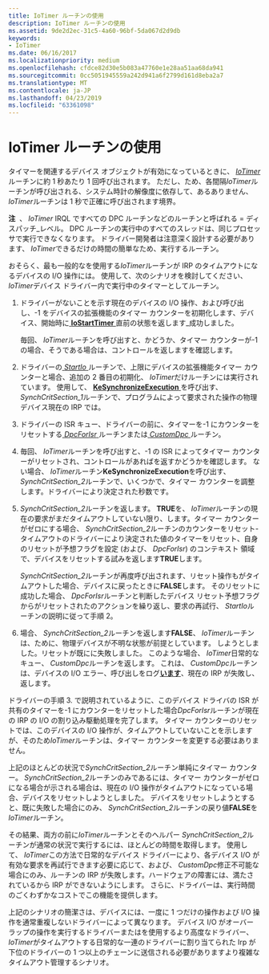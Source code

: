 ```yaml
---
title: IoTimer ルーチンの使用
description: IoTimer ルーチンの使用
ms.assetid: 9de2d2ec-31c5-4a60-96bf-5da067d2d9db
keywords:
- IoTimer
ms.date: 06/16/2017
ms.localizationpriority: medium
ms.openlocfilehash: cfdce82d30e5b083a47760e1e28aa51aa68da941
ms.sourcegitcommit: 0cc5051945559a242d941a6f2799d161d8eba2a7
ms.translationtype: MT
ms.contentlocale: ja-JP
ms.lasthandoff: 04/23/2019
ms.locfileid: "63361098"
---
```

# <a name="using-an-iotimer-routine"></a>IoTimer ルーチンの使用





タイマーを関連するデバイス オブジェクトが有効になっているときに、 [ *IoTimer* ](https://msdn.microsoft.com/library/windows/hardware/ff550381)ルーチンに約 1 秒あたり 1 回呼び出されます。 ただし、ため、各間隔*IoTimer*ルーチンが呼び出される、システム時計の解像度に依存して、あるありません、 *IoTimer*ルーチンは 1 秒で正確に呼び出されます境界。

**注**  、 *IoTimer* IRQL ですべての DPC ルーチンなどのルーチンと呼ばれる = ディスパッチ\_レベル。 DPC ルーチンの実行中のすべてのスレッドは、同じプロセッサで実行できなくなります。 ドライバー開発者は注意深く設計する必要があります、 *IoTimer*できるだけの時間の簡単なため、実行するルーチン。

 

おそらく、最も一般的なを使用する*IoTimer*ルーチンが IRP のタイムアウトになるデバイスの I/O 操作には。 使用して、次のシナリオを検討してください、 *IoTimer*デバイス ドライバー内で実行中のタイマーとしてルーチン。

1.  ドライバーがないことを示す現在のデバイスの I/O 操作、および呼び出し、-1 をデバイスの拡張機能のタイマー カウンターを初期化します、デバイス、開始時に[ **IoStartTimer** ](https://msdn.microsoft.com/library/windows/hardware/ff550373)直前の状態を返します\_成功しました。

    毎回、 *IoTimer*ルーチンを呼び出すと、かどうか、タイマー カウンターが-1 の場合、そうである場合は、コントロールを返しますを確認します。

2.  ドライバーの[ *StartIo* ](https://msdn.microsoft.com/library/windows/hardware/ff563858)ルーチンで、上限にデバイスの拡張機能タイマー カウンターと場合、追加の 2 番目の初期化、 *IoTimer*だけルーチンには実行されています。 使用して、 [ **KeSynchronizeExecution** ](https://msdn.microsoft.com/library/windows/hardware/ff553302)を呼び出す、 *SynchCritSection\_1*ルーチンで、プログラムによって要求された操作の物理デバイス現在の IRP では。

3.  ドライバーの ISR キュー、ドライバーの前に、タイマーを-1 にカウンターをリセットする[ *DpcForIsr* ](https://msdn.microsoft.com/library/windows/hardware/ff544079)ルーチンまたは[ *CustomDpc* ](https://msdn.microsoft.com/library/windows/hardware/ff542972)ルーチン。

4.  毎回、 *IoTimer*ルーチンを呼び出すと、-1 の ISR によってタイマー カウンターがリセットされ、コントロールがあればを返すかどうかを確認します。 ない場合、 *IoTimer*ルーチン**KeSynchronizeExecution**を呼び出す、 *SynchCritSection\_2*ルーチンで、いくつかで、タイマー カウンターを調整します。ドライバーにより決定された秒数です。

5.  *SynchCritSection\_2*ルーチンを返します。 **TRUE**を、 *IoTimer*ルーチンの現在の要求がまだタイムアウトしていない限り、します。タイマー カウンターがゼロにする場合、 *SynchCritSection\_2*ルーチンのカウンターをリセット-タイムアウトのドライバーにより決定された値のタイマーをリセット、自身のリセットが予想フラグを設定 (および、 *DpcForIsr*) のコンテキスト 領域で、デバイスをリセットする試みを返します**TRUE**します。

    *SynchCritSection\_2*ルーチンが再度呼び出されます、リセット操作もがタイムアウトした場合、デバイスに戻ったときに**FALSE**します。 そのリセットに成功した場合、 *DpcForIsr*ルーチンと判断したデバイス リセット予想フラグからがリセットされたのアクションを繰り返し、要求の再試行、 *StartIo*ルーチンの説明に従って手順 2。

6.  場合、 *SynchCritSection\_2*ルーチンを返します**FALSE**、 *IoTimer*ルーチンは、ために、物理デバイスが不明な状態が前提としています。 しようとしました。リセットが既にに失敗しました。 このような場合、 *IoTimer*日常的なキュー、 *CustomDpc*ルーチンを返します。 これは、 *CustomDpc*ルーチンは、デバイスの I/O エラー、呼び出しをログ[**います**](https://msdn.microsoft.com/library/windows/hardware/ff550358)、現在の IRP が失敗し、返します。

ドライバーの手順 3. で説明されているように、このデバイス ドライバの ISR が共有のタイマーを-1 にカウンターをリセットした場合*DpcForIsr*ルーチンが現在の IRP の I/O の割り込み駆動処理を完了します。 タイマー カウンターのリセットでは、このデバイスの I/O 操作が、タイムアウトしていないことを示しますが、そのため*IoTimer*ルーチンは、タイマー カウンターを変更する必要はありません。

上記のほとんどの状況で*SynchCritSection\_2*ルーチン単純にタイマー カウンター。 *SynchCritSection\_2*ルーチンのみであるには、タイマー カウンターがゼロになる場合が示される場合は、現在の I/O 操作がタイムアウトになっている場合、デバイスをリセットしようとしました。 デバイスをリセットしようとすると、既に失敗した場合にのみ、 *SynchCritSection\_2*ルーチンの戻り値**FALSE**を*IoTimer*ルーチン。

その結果、両方の前に*IoTimer*ルーチンとそのヘルパー *SynchCritSection\_2*ルーチンが通常の状況で実行するには、ほとんどの時間を取得します。 使用して、 *IoTimer*この方法で日常的なデバイス ドライバーにより、各デバイス I/O が有効な要求を再試行できます必要に応じて、および、 *CustomDpc*修正不可能な場合にのみ、ルーチンの IRP が失敗します。ハードウェアの障害には、満たされているから IRP ができないようにします。 さらに、ドライバーは、実行時間のごくわずかなコストでこの機能を提供します。

上記のシナリオの簡潔さは、デバイスには、一度に 1 つだけの操作および I/O 操作を通常重複しないドライバーによって異なります。 デバイス I/O がオーバー ラップの操作を実行するドライバーまたはを使用するより高度なドライバー、 *IoTimer*がタイムアウトする日常的な一連のドライバーに割り当てられた Irp が下位のドライバーの 1 つ以上のチェーンに送信される必要がありますより複雑なタイムアウト管理するシナリオ。

 

 




